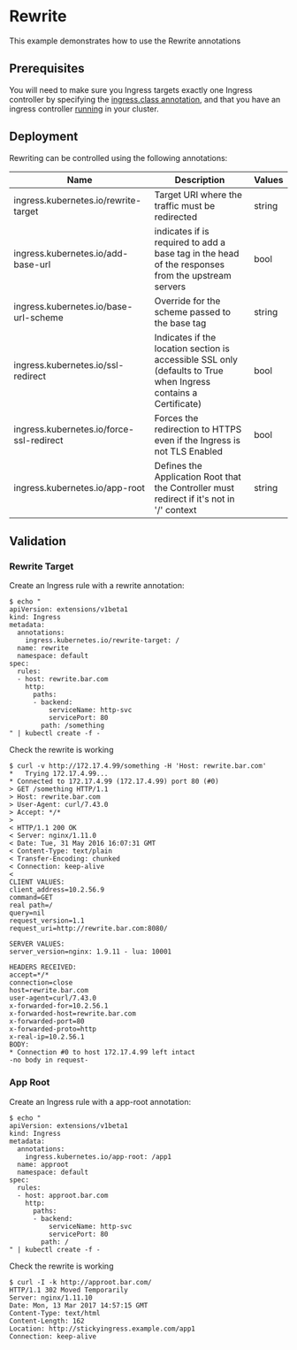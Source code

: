 # Rewrite

This example demonstrates how to use the Rewrite annotations

## Prerequisites

You will need to make sure you Ingress targets exactly one Ingress
controller by specifying the [ingress.class annotation](/examples/PREREQUISITES.md#ingress-class),
and that you have an ingress controller [running](/examples/deployment) in your cluster.

## Deployment

Rewriting can be controlled using the following annotations:

|Name|Description|Values|
| --- | --- | --- |
|ingress.kubernetes.io/rewrite-target|Target URI where the traffic must be redirected|string|
|ingress.kubernetes.io/add-base-url|indicates if is required to add a base tag in the head of the responses from the upstream servers|bool|
|ingress.kubernetes.io/base-url-scheme|Override for the scheme passed to the base tag|string|
|ingress.kubernetes.io/ssl-redirect|Indicates if the location section is accessible SSL only (defaults to True when Ingress contains a Certificate)|bool|
|ingress.kubernetes.io/force-ssl-redirect|Forces the redirection to HTTPS even if the Ingress is not TLS Enabled|bool|
|ingress.kubernetes.io/app-root|Defines the Application Root that the Controller must redirect if it's not in '/' context|string|

## Validation

### Rewrite Target

Create an Ingress rule with a rewrite annotation:

```console
$ echo "
apiVersion: extensions/v1beta1
kind: Ingress
metadata:
  annotations:
    ingress.kubernetes.io/rewrite-target: /
  name: rewrite
  namespace: default
spec:
  rules:
  - host: rewrite.bar.com
    http:
      paths:
      - backend:
          serviceName: http-svc
          servicePort: 80
        path: /something
" | kubectl create -f -
```

Check the rewrite is working

```
$ curl -v http://172.17.4.99/something -H 'Host: rewrite.bar.com'
*   Trying 172.17.4.99...
* Connected to 172.17.4.99 (172.17.4.99) port 80 (#0)
> GET /something HTTP/1.1
> Host: rewrite.bar.com
> User-Agent: curl/7.43.0
> Accept: */*
>
< HTTP/1.1 200 OK
< Server: nginx/1.11.0
< Date: Tue, 31 May 2016 16:07:31 GMT
< Content-Type: text/plain
< Transfer-Encoding: chunked
< Connection: keep-alive
<
CLIENT VALUES:
client_address=10.2.56.9
command=GET
real path=/
query=nil
request_version=1.1
request_uri=http://rewrite.bar.com:8080/

SERVER VALUES:
server_version=nginx: 1.9.11 - lua: 10001

HEADERS RECEIVED:
accept=*/*
connection=close
host=rewrite.bar.com
user-agent=curl/7.43.0
x-forwarded-for=10.2.56.1
x-forwarded-host=rewrite.bar.com
x-forwarded-port=80
x-forwarded-proto=http
x-real-ip=10.2.56.1
BODY:
* Connection #0 to host 172.17.4.99 left intact
-no body in request-
```

### App Root

Create an Ingress rule with a app-root annotation:
```
$ echo "
apiVersion: extensions/v1beta1
kind: Ingress
metadata:
  annotations:
    ingress.kubernetes.io/app-root: /app1
  name: approot
  namespace: default
spec:
  rules:
  - host: approot.bar.com
    http:
      paths:
      - backend:
          serviceName: http-svc
          servicePort: 80
        path: /
" | kubectl create -f -
```

Check the rewrite is working

```
$ curl -I -k http://approot.bar.com/
HTTP/1.1 302 Moved Temporarily
Server: nginx/1.11.10
Date: Mon, 13 Mar 2017 14:57:15 GMT
Content-Type: text/html
Content-Length: 162
Location: http://stickyingress.example.com/app1
Connection: keep-alive
```
